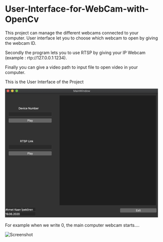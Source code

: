 # User-Interface-for-WebCam-with-OpenCv


This project can manage the different webcams connected to your computer. User interface let you to choose which webcam to open by giving the webcam ID.

Secondly the program lets you to use RTSP by giving your IP Webcam (example : rtp://127.0.0.1:1234).

Finally you can give a video path to input file to open video in your computer.

This is the User Interface of the Project

![Screenshot](example.png)

For example when we write 0, the main computer webcam starts....


![Screenshot](example2.png)
